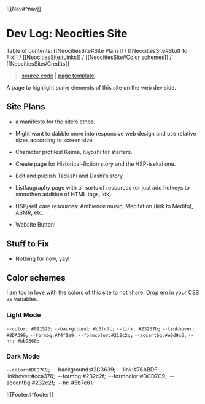 ![[Nav#^nav]]

# Dev Log: Neocities Site
Table of contents: [[NeocitiesSite#Site Plans]] / [[NeocitiesSite#Stuff to Fix]] / [[NeocitiesSite#Links]] / [[NeocitiesSite#Color schemes]] / [[NeocitiesSite#Credits]]

> [source code](https://github.com/MarySeph/Marys-Creative-Corner) | [page template](https://github.com/MarySeph/Marys-Creative-Corner/blob/main/template.htm).

A page to highlight some elements of this site on the web dev side.

## Site Plans
- a manifesto for the site's ethos.

- Might want to dabble more into responsive web design and use relative sizes according to screen size.
- Character profiles! Keima, Kiyoshi for starters.
- Create page for Historical-fiction story and the HSP-isekai one.
- Edit and publish Tadashi and Dashi's story
- Listfaugraphy page with all sorts of resources (or just add hotkeys to smoothen addition of HTML tags, idk)
- HSP/self care resources: Ambience music, Meditation (link to Medito), ASMR, etc.
- Website Button!

## Stuff to Fix
- Nothing for now, yay!

## Color schemes
I am too in love with the colors of this site to not share. Drop em in your CSS as variables.

### Light Mode
`--color: #011523;`
`--background: #d6fcfc;`
`--link: #23237b;`
`--linkhover: #8DA399;`
`--formbg:#f4f1e9;`
`--formcolor:#212c2c;`
`--accentbg:#e0d9c6;`
`--hr: #bb9860;`

### Dark Mode
`--color:#DCD7C9;
`--background:#2C3639;`
`--link:#76ABDF;`
`--linkhover:#cca376;`
`--formbg:#232c2f;`
`--formcolor:#DCD7C9;`
`--accentbg:#232c2f;`
`--hr: #5b7e81;`

![[Footer#^footer]]